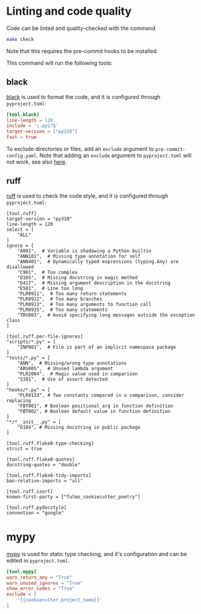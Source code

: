 # Linting and code quality

Code can be linted and quality-checked with the command

``` bash
make check
```

Note that this requires the pre-commit hooks to be installed.

This command will run the following tools:

## black

[black](https://pypi.org/project/black/) is used to format the code, and it is configured through `pyproject.toml`:

```toml
[tool.black]
line-length = 120
include = '\.pyi?$'
target-version = ["py310"]
fast = true
```

To exclude directories or files, add an `exclude` argument to `pre-commit-config.yaml`. Note that adding an `exclude` argument to `pyproject.toml`
will not work, see also [here](https://stackoverflow.com/a/61046953/8037249).

## ruff

[ruff](https://github.com/charliermarsh/ruff) is used to check the code style, and it is configured through `pyproject.toml`:

```
[tool.ruff]
target-version = "py310"
line-length = 120
select = [
    "ALL"
]
ignore = [
    "A001",  # Variable is shadowing a Python builtin
    "ANN101",  # Missing type annotation for self
    "ANN401",  # Dynamically typed expressions (typing.Any) are disallowed
    "C901",  # Too complex
    "D105",  # Missing docstring in magic method
    "D417",  # Missing argument description in the docstring
    "E501",  # Line too long
    "PLR0911",  # Too many return statements
    "PLR0912",  # Too many branches
    "PLR0913",  # Too many arguments to function call
    "PLR0915",  # Too many statements
    "TRY003",  # Avoid specifying long messages outside the exception class
]

[tool.ruff.per-file-ignores]
"scripts/*.py" = [
    "INP001",  # File is part of an implicit namespace package
]
"tests/*.py" = [
    "ANN",  # Missing/wrong type annotations
    "ARG005",  # Unused lambda argument
    "PLR2004",  # Magic value used in comparison
    "S101",  # Use of assert detected
]
"hooks/*.py" = [
    "PLR0133", # Two constants compared in a comparison, consider replacing
    "FBT001", # Boolean positional arg in function definition
    "FBT002", # Boolean default value in function definition
]
"*/*__init__.py" = [
    "D104", # Missing docstring in public package
]

[tool.ruff.flake8-type-checking]
strict = true

[tool.ruff.flake8-quotes]
docstring-quotes = "double"

[tool.ruff.flake8-tidy-imports]
ban-relative-imports = "all"

[tool.ruff.isort]
known-first-party = ["fulmo_cookiecutter_poetry"]

[tool.ruff.pydocstyle]
convention = "google"
```

# mypy

[mypy](https://mypy.readthedocs.io/en/stable/) is used for static type checking, and it's configuration and can be edited in `pyproject.toml`.

```toml
[tool.mypy]
warn_return_any = "True"
warn_unused_ignores = "True"
show_error_codes = "True"
exclude = [
    '{{cookiecutter.project_name}}'
]
```
